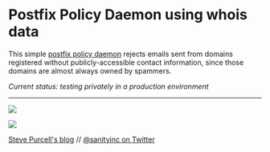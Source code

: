 Postfix Policy Daemon using whois data
======================================

This simple [postfix policy daemon](http://www.postfix.org/SMTPD_POLICY_README.html) rejects
emails sent from domains registered without publicly-accessible contact information, since
those domains are almost always owned by spammers.

*Current status: testing privately in a production environment*

<hr>

[![](http://api.coderwall.com/purcell/endorsecount.png)](http://coderwall.com/purcell)

[![](http://www.linkedin.com/img/webpromo/btn_liprofile_blue_80x15.png)](http://uk.linkedin.com/in/stevepurcell)

[Steve Purcell's blog](http://www.sanityinc.com/) // [@sanityinc on Twitter](https://twitter.com/sanityinc)

